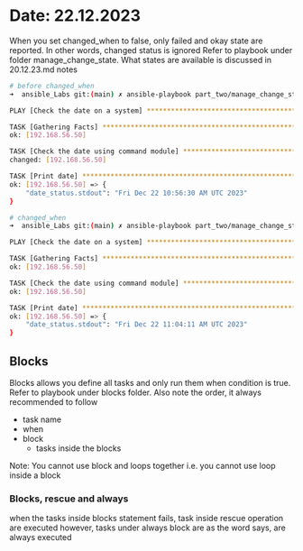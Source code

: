 # Date: 22.12.2023

When you set changed_when to false, only failed and okay state are reported. In other words, changed status is ignored
Refer to playbook under folder manage_change_state. What states are available is discussed in 20.12.23.md notes

```bash
# before changed_when
➜  ansible_Labs git:(main) ✗ ansible-playbook part_two/manage_change_status/101_mng_chgstatus.yaml 

PLAY [Check the date on a system] ********************************************************************************************

TASK [Gathering Facts] *******************************************************************************************************
ok: [192.168.56.50]

TASK [Check the date using command module] ***********************************************************************************
changed: [192.168.56.50]

TASK [Print date] ************************************************************************************************************
ok: [192.168.56.50] => {
    "date_status.stdout": "Fri Dec 22 10:56:30 AM UTC 2023"
}

# changed_when
➜  ansible_Labs git:(main) ✗ ansible-playbook part_two/manage_change_status/101_mng_chgstatus.yaml 

PLAY [Check the date on a system] ********************************************************************************************

TASK [Gathering Facts] *******************************************************************************************************
ok: [192.168.56.50]

TASK [Check the date using command module] ***********************************************************************************
ok: [192.168.56.50]

TASK [Print date] ************************************************************************************************************
ok: [192.168.56.50] => {
    "date_status.stdout": "Fri Dec 22 11:04:11 AM UTC 2023"
}

```

## Blocks

Blocks allows you define all tasks and only run them when condition is true. Refer to playbook under blocks folder.
Also note the order, it always recommended to follow

- task name
- when
- block
  - tasks inside the blocks

Note: You cannot use block and loops together i.e. you cannot use loop inside a block

### Blocks, rescue and always

when the tasks inside blocks statement fails, task inside rescue operation are executed
however, tasks under always block are as the word says, are always executed
